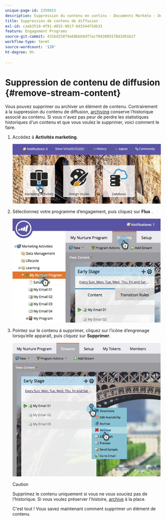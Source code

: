 ```yaml
---
unique-page-id: 2359915
description: Suppression du contenu en continu - Documents Marketo - Documentation du produit
title: Suppression de contenu de diffusion
exl-id: caab3510-4f91-4832-9817-0d154475db31
feature: Engagement Programs
source-git-commit: 431bd258f9a68bbb9df7acf043085578d3d91b1f
workflow-type: tm+mt
source-wordcount: '120'
ht-degree: 0%

---
```


# Suppression de contenu de diffusion {#remove-stream-content}

Vous pouvez supprimer ou archiver un élément de contenu. Contrairement à la suppression du contenu de diffusion, [archiving](/help/marketo/product-docs/email-marketing/drip-nurturing/using-stream-content/archive-and-unarchive-stream-content.md) conserve l’historique associé au contenu. Si vous n&#39;avez pas peur de perdre les statistiques historiques d&#39;un contenu et que vous voulez le supprimer, voici comment le faire.

1. Accédez à **Activités marketing**.

   ![](assets/login-marketing-activities-1.png)

1. Sélectionnez votre programme d’engagement, puis cliquez sur **Flux** .

   ![](assets/cloneasteam-3.jpg)

1. Pointez sur le contenu à supprimer, cliquez sur l’icône d’engrenage lorsqu’elle apparaît, puis cliquez sur **Supprimer**.

   ![](assets/image2014-9-15-17-3a38-3a15.png)

   >[!CAUTION]
   >
   >Supprimez le contenu uniquement si vous ne vous souciez pas de l’historique. Si vous voulez préserver l&#39;histoire, [archive](/help/marketo/product-docs/email-marketing/drip-nurturing/using-stream-content/archive-and-unarchive-stream-content.md) à la place.

   C&#39;est tout ! Vous savez maintenant comment supprimer un élément de contenu.
